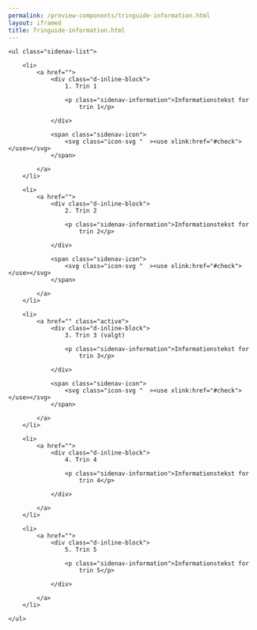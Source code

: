 ```yaml
--- 
permalink: /preview-components/tringuide-information.html
layout: iframed 
title: Tringuide-information.html
---
```

<div class="container">

    <ul class="sidenav-list">

        <li>
            <a href="">
                <div class="d-inline-block">
                    1. Trin 1

                    <p class="sidenav-information">Informationstekst for
                        trin 1</p>

                </div>

                <span class="sidenav-icon">
                    <svg class="icon-svg "  ><use xlink:href="#check"></use></svg>
                </span>

            </a>
        </li>

        <li>
            <a href="">
                <div class="d-inline-block">
                    2. Trin 2

                    <p class="sidenav-information">Informationstekst for
                        trin 2</p>

                </div>

                <span class="sidenav-icon">
                    <svg class="icon-svg "  ><use xlink:href="#check"></use></svg>
                </span>

            </a>
        </li>

        <li>
            <a href="" class="active">
                <div class="d-inline-block">
                    3. Trin 3 (valgt)

                    <p class="sidenav-information">Informationstekst for
                        trin 3</p>

                </div>

                <span class="sidenav-icon">
                    <svg class="icon-svg "  ><use xlink:href="#check"></use></svg>
                </span>

            </a>
        </li>

        <li>
            <a href="">
                <div class="d-inline-block">
                    4. Trin 4

                    <p class="sidenav-information">Informationstekst for
                        trin 4</p>

                </div>

            </a>
        </li>

        <li>
            <a href="">
                <div class="d-inline-block">
                    5. Trin 5

                    <p class="sidenav-information">Informationstekst for
                        trin 5</p>

                </div>

            </a>
        </li>

    </ul>

</div>
